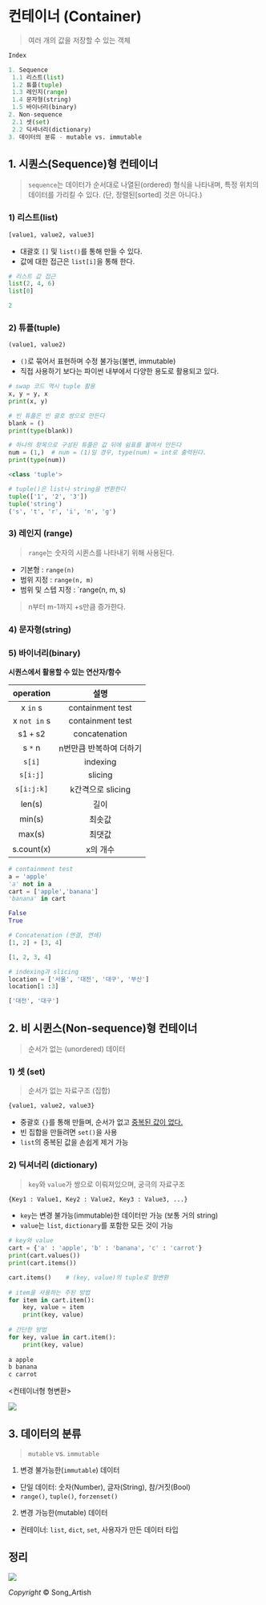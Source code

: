# 컨테이너 (Container)

> 여러 개의 값을 저장할 수 있는 객체

```python
Index

1. Sequence
 1.1 리스트(list)
 1.2 튜플(tuple)
 1.3 레인지(range)
 1.4 문자형(string)
 1.5 바이너리(binary)
2. Non-sequence
 2.1 셋(set)
 2.2 딕셔너리(dictionary)
3. 데이터의 분류 - mutable vs. immutable
```



## 1. 시퀀스(Sequence)형 컨테이너

> `sequence`는 데이터가 순서대로 나열된(ordered) 형식을 나타내며, 특정 위치의 데이터를 가리킬 수 있다. (단, 정렬된[sorted] 것은 아니다.)

### 1) 리스트(list)

```python
[value1, value2, value3]
```

- 대괄호 `[]` 및 `list()`를 통해 만들 수 있다.
- 값에 대한 접근은 `list[i]`을 통해 한다.

```python
# 리스트 값 접근
list(2, 4, 6)
list[0]

2
```

### 2) 튜플(tuple)

```python
(value1, value2)
```

- `()`로 묶어서 표현하며 수정 불가능(불변, immutable)
- 직접 사용하기 보다는 파이썬 내부에서 다양한 용도로 활용되고 있다.

```python
# swap 코드 역시 tuple 활용
x, y = y, x
print(x, y)

# 빈 튜플은 빈 괄호 쌍으로 만든다
blank = ()
print(type(blank))

# 하나의 항목으로 구성된 튜플은 값 뒤에 쉼표를 붙여서 만든다
num = (1,)	# num = (1)일 경우, type(num) = int로 출력된다.
print(type(num))

<class 'tuple'>

# tuple()은 list나 string을 변환한다
tuple(['1', '2', '3'])
tuple('string')
('s', 't', 'r', 'i', 'n', 'g')
```

### 3) 레인지 (range)

> `range`는 숫자의 시퀸스를 나타내기 위해 사용된다.

- 기본형 : `range(n)`
- 범위 지정 : `range(n, m)`
- 범위 및 스텝 지정 : `range(n, m, s)

> n부터 m-1까지 +s만큼 증가한다.

### 4) 문자형(string)

### 5) 바이너리(binary)

**시퀀스에서 활용할 수 있는 연산자/함수**

|  operation   |          설명           |
| :----------: | :---------------------: |
|   x `in` s   |    containment test     |
| x `not in` s |    containment test     |
|  s1 `+` s2   |      concatenation      |
|   s `*` n    | n번만큼 반복하여 더하기 |
|    `s[i]`    |        indexing         |
|   `s[i:j]`   |         slicing         |
|  `s[i:j:k]`  |    k간격으로 slicing    |
|    len(s)    |          길이           |
|    min(s)    |         최솟값          |
|    max(s)    |         최댓값          |
|  s.count(x)  |        x의 개수         |

```python
# containment test
a = 'apple'
'a' not in a
cart = ['apple','banana']
'banana' in cart

False
True

# Concatenation (연결, 연쇄)
[1, 2] + [3, 4]

[1, 2, 3, 4]

# indexing과 slicing
location = ['서울', '대전', '대구', '부산']
location[1 :3]

['대전', '대구']
```



## 2. 비 시퀸스(Non-sequence)형 컨테이너

> 순서가 없는 (unordered) 데이터

### 1)  셋 (set)

> 순서가 없는 자료구조 (집합)

```python
{value1, value2, value3}
```

- 중괄호 `{}`를 통해 만들며, 순서가 없고 <u>중복된 값이 없다.</u>
- 빈 집합을 만들려면 `set()`을 사용
- `list`의 중복된 값을 손쉽게 제거 가능

### 2) 딕셔너리 (dictionary)

> `key`와 `value`가 쌍으로 이뤄져있으며, 궁극의 자료구조

```python
{Key1 : Value1, Key2 : Value2, Key3 : Value3, ...}
```

- `key`는 변경 불가능(immutable)한 데이터만 가능 (보통 거의 string)
- `value`는 `list`, `dictionary`를 포함한 모든 것이 가능

```python
# key와 value
cart = {'a' : 'apple', 'b' : 'banana', 'c' : 'carrot'}
print(cart.values())
print(cart.items())

cart.items()	# (key, value)의 tuple로 형변환
    
# item을 사용하는 주된 방법
for item in cart.item():
    key, value = item
    print(key, value)
    
# 간단한 방법
for key, value in cart.item():
    print(key, value)
    
a apple
b banana
c carrot
```

<컨테이너형 형변환>

![](https://user-images.githubusercontent.com/18046097/61180466-a6a67780-a651-11e9-8c0a-adb9e1ee04de.png)



## 3. 데이터의 분류

> `mutable` vs. `immutable`

1) 변경 불가능한(`immutable`) 데이터

- 단일 데이터: 숫자(Number), 글자(String), 참/거짓(Bool)
- `range()`, `tuple()`, `forzenset()`

2) 변경 가능한(mutable) 데이터

- 컨테이너: `list`, `dict`, `set`, 사용자가 만든 데이터 타입



## 정리

![](https://user-images.githubusercontent.com/18046097/61180439-44e60d80-a651-11e9-9adc-e60fa57c2165.png)

*Copyright* © Song_Artish